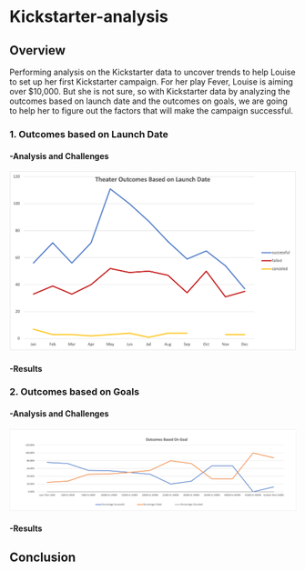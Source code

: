 # **Kickstarter-analysis**

## Overview
Performing analysis on the Kickstarter data to uncover trends to help Louise to set up her first Kickstarter campaign.
For her play Fever, Louise is aiming over $10,000. 
But she is not sure, so with Kickstarter data by analyzing the outcomes based on launch date and the outcomes on goals, we are going to help her to figure out the factors that will make the campaign successful.

### 1. Outcomes based on Launch Date

#### -Analysis and Challenges
![date](resources/Theater_Outcomes_vs_Launch.png)

#### -Results



### 2. Outcomes based on Goals
#### -Analysis and Challenges

![goal](resources/Outcomes_vs_Goals.png)

#### -Results

## Conclusion

